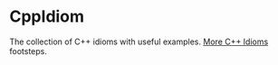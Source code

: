 # CppIdiom

The collection of C++ idioms with useful examples. [More C++ Idioms](https://en.wikibooks.org/wiki/More_C%2B%2B_Idioms) footsteps.
